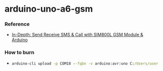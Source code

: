 arduino-uno-a6-gsm
==================
### Reference
- [In-Depth: Send Receive SMS & Call with SIM800L GSM Module & Arduino](https://lastminuteengineers.com/sim800l-gsm-module-arduino-tutorial/)

### How to burn
- ```cmd
  arduino-cli upload -p COM18 --fqbn -v arduino:avr:uno C:/Users/user.name/Documents/Arduino/cli_test
  ```
